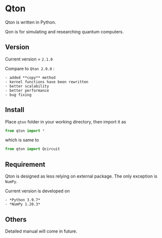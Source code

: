 # Qton

Qton is written in Python.

Qon is for simulating and researching quantum computers.



## Version

Current version = `2.1.0`

Compare to `Qton 2.0.0` :

	- added **copy** method
	- kernel functions have been rewritten
	- better scalability
	- better performance
	- bug fixing



## Install 

Place `qton` folder in your working directory, then import it as

```python
from qton import *
```

which is same to

```python
from qton import Qcircuit
```



## Requirement

Qton is designed as less relying on external package. The only exception is `NumPy`.

Current version is developed on

	- *Python 3.9.7*
	- *NumPy 1.20.3*



## Others

Detailed manual will come in future.